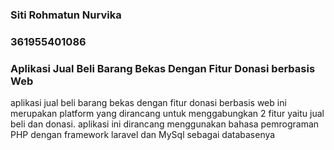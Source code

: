 <h3> Siti Rohmatun Nurvika</h3>

<h3> 361955401086</h3>

<h3> Aplikasi Jual Beli Barang Bekas Dengan Fitur Donasi berbasis Web</h3>

<p> aplikasi jual beli barang bekas dengan fitur donasi berbasis web ini merupakan platform yang dirancang untuk menggabungkan 2 fitur yaitu jual beli dan donasi. aplikasi ini dirancang menggunakan bahasa pemrograman PHP dengan framework laravel dan MySql sebagai databasenya  </p>
